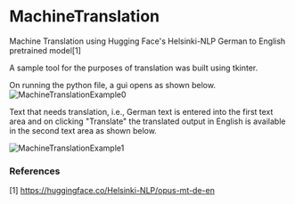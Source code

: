 # MachineTranslation
Machine Translation using Hugging Face's Helsinki-NLP German to English pretrained model[1]

A sample tool for the purposes of translation was built using tkinter. 

On running the python file, a gui opens as shown below. 
![MachineTranslationExample0](https://user-images.githubusercontent.com/26891940/116578192-75279a80-a911-11eb-9352-aae86b834fe3.PNG) 

Text that needs translation, i.e., German text is entered into the first text area and on clicking "Translate" the translated output in English is available in the second
text area as shown below.

![MachineTranslationExample1](https://user-images.githubusercontent.com/26891940/116578670-eebf8880-a911-11eb-8674-226e0800fc4a.PNG)

### References
[1] https://huggingface.co/Helsinki-NLP/opus-mt-de-en  
